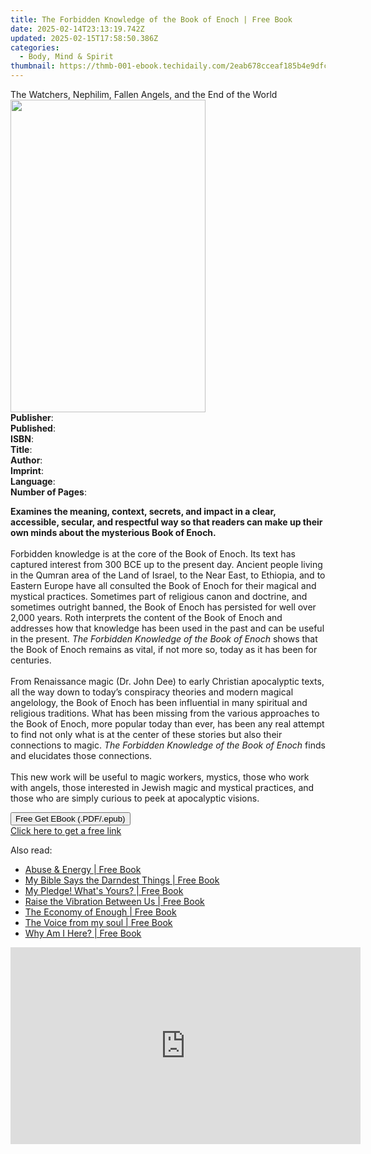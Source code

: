 ```yaml
---
title: The Forbidden Knowledge of the Book of Enoch | Free Book
date: 2025-02-14T23:13:19.742Z
updated: 2025-02-15T17:58:50.386Z
categories:
  - Body, Mind & Spirit
thumbnail: https://thmb-001-ebook.techidaily.com/2eab678cceaf185b4e9dfc98f63850ebc9bf81c4e65fc88f127745b33da77db9.jpg
---
```

<main id="book-container">
  <div class="flex flex-col">
    <div class="book-brief flex-1 py-6 px-4 sm:p-6 md:py-10 md:px-8">
      <!-- brief-->
      <div class="book-brief-main">
        The Watchers, Nephilim, Fallen Angels, and the End of the World
      </div>
    </div>
    <div
      class="book-meta-info flex-1 grid gap-4 col-start-1 col-end-3 row-start-1 sm:mb-6 sm:grid-cols-4 lg:gap-6 lg:col-start-2 lg:row-end-6 lg:row-span-6 lg:mb-0"
    >
      <div
        class="book-meta-info-left place-content-center mt-4 p-4 text-sm leading-6 col-start-2 col-span-2 dark:text-slate-400"
      >
        <img
          class="w-full h-500 object-cover rounded-lg sm:h-255 sm:col-span-2 lg:col-span-full"
          src="https://img-001-ebook.techidaily.com/50145322ddc468b4aeca16450271fa0d7595b3e149140e76ce5a299602891542.jpg"
          alt=""
          width="312"
          height="500"
        />
      </div>
      <div
        class="book-meta-info-right mt-2 col-start-1 row-start-2 col-span-3 self-center"
      >
        <!-- meta data  -->
        <div class="flex flex-col px-4 md:px-8">
          <div class="flex-1">
            <strong>Publisher</strong>:<span class="px-2"></span>
          </div>
          <div class="flex-1">
            <strong>Published</strong>:<span class="px-2"></span>
          </div>
          <div class="flex-1">
            <strong>ISBN</strong>:<span class="px-2"></span>
          </div>
          <div class="flex-1">
            <strong>Title</strong>:<span class="px-2"></span>
          </div>
          <div class="flex-1">
            <strong>Author</strong>:<span class="px-2"></span>
          </div>
          <div class="flex-1">
            <strong>Imprint</strong>:<span class="px-2"></span>
          </div>
          <div class="flex-1">
            <strong>Language</strong>:<span class="px-2"></span>
          </div>
          <div class="flex-1">
            <strong>Number of Pages</strong>:<span class="px-2"></span>
          </div>
        </div>
      </div>
    </div>
    <div class="book-description flex-1 py-6 px-4 sm:p-6 md:py-10 md:px-8">
      <div class="book-description-main">
        <div accordion-content="" id="description">
          <p>
            <b
              >Examines the&nbsp;meaning, context, secrets, and impact in a
              clear, accessible, secular, and respectful way so that readers can
              make up their own minds about the mysterious Book&nbsp;of
              Enoch.</b
            ><br /><br />
            Forbidden knowledge is at the core of the Book of Enoch. Its text
            has captured interest from 300 BCE up to the present day. Ancient
            people living in the Qumran area of the Land of Israel, to the Near
            East, to Ethiopia, and to Eastern Europe have all consulted the Book
            of Enoch for their magical and mystical practices. Sometimes part of
            religious canon and doctrine, and sometimes outright banned, the
            Book of Enoch has persisted for well over 2,000 years. Roth
            interprets the content of the Book of Enoch and addresses how that
            knowledge has been used in the past and can be useful in the
            present. <i>The Forbidden Knowledge of the Book of Enoch </i>shows
            that the Book of Enoch remains as vital, if not more so, today as it
            has been for centuries.<br />
            &nbsp;<br />
            From Renaissance magic (Dr. John Dee) to early Christian apocalyptic
            texts, all the way down to today’s conspiracy theories and modern
            magical angelology, the Book of Enoch has been influential in many
            spiritual and religious traditions. What has been missing from the
            various approaches to the Book of Enoch, more popular today than
            ever, has been any real attempt to find not only what is at the
            center of these stories but also their connections to magic.
            <i>The Forbidden Knowledge of the Book of Enoch</i> finds and
            elucidates those connections.<br />
            &nbsp;<br />
            This new work will be useful to magic workers, mystics, those who
            work with angels, those interested in Jewish magic and mystical
            practices, and those who are simply curious to peek at apocalyptic
            visions.
          </p>
        </div>
        <div class="accordion-fader"></div>
      </div>
    </div>
    <div class="book-excerpts flex-1 py-6 px-4 sm:p-6 md:py-10 md:px-8"></div>
    <div
      class="book-about-author flex-1 py-6 px-4 sm:p-6 md:py-10 md:px-8"
    ></div>
    <div class="book-free-get flex-1 py-6 px-4 sm:p-6 md:py-10 md:px-8">
      <button
        id="btn-free-get"
        class="bg-blue-500 hover:bg-blue-700 text-white font-bold py-2 px-4 rounded"
      >
        Free Get EBook (.PDF/.epub)
      </button>
      <div id="countdown-display" class="px-2 text-lg mt-2"></div>
      <a
        id="free-link"
        class="hidden bg-blue-500 hover:bg-blue-700 text-white font-bold py-2 px-4 rounded"
        href="https://www.ebooks.com/en-us/book/211239528/the-forbidden-knowledge-of-the-book-of-enoch/harold-roth/"
        target="_blank"
        >Click here to get a free link</a
      >
    </div>
    <script>
      let countdownTime = 0;
      let countdownInterval = null;
      document
        .getElementById('btn-free-get')
        .addEventListener('click', startCountdown);
      function startCountdown() {
        countdownTime = new Date().getTime() + 60000 * 3;
        countdownInterval = setInterval(updateCountdown, 1000);
        document.getElementById('btn-free-get').disabled = true;
        document
          .getElementById('btn-free-get')
          .classList.add('bg-gray-500', 'cursor-not-allowed');
      }
      function updateCountdown() {
        let currentTime = new Date().getTime();
        let timeLeft = countdownTime - currentTime;
        let secondsLeft = Math.floor(timeLeft / 1000);
        document.getElementById('countdown-display').innerHTML =
          `Remaining time: ${secondsLeft} seconds.`;
        if (secondsLeft <= 0) {
          clearInterval(countdownInterval);
          document.getElementById('btn-free-get').classList.add('hidden');
          document.getElementById('free-link').classList.remove('hidden');
          document.getElementById('countdown-display').innerHTML = '';
        }
      }
    </script>
  </div>
</main>

<ins class="adsbygoogle"
      style="display:block"
      data-ad-client="ca-pub-7571918770474297"
      data-ad-slot="8358498916"
      data-ad-format="auto"
      data-full-width-responsive="true"></ins>
    

<span class="atpl-alsoreadstyle">Also read:</span>
<div><ul>
<li><a href="https://novels-ebooks.techidaily.com/209866190-9780988499010-abuse-energy/"><u>Abuse & Energy | Free Book</u></a></li>
<li><a href="https://novels-ebooks.techidaily.com/209866311-9781970066050-my-bible-says-the-darndest-things/"><u>My Bible Says the Darndest Things | Free Book</u></a></li>
<li><a href="https://novels-ebooks.techidaily.com/209866160-9781732199514-my-pledge-whats-yours/"><u>My Pledge! What's Yours? | Free Book</u></a></li>
<li><a href="https://novels-ebooks.techidaily.com/209866244-9780991671595-raise-the-vibration-between-us/"><u>Raise the Vibration Between Us | Free Book</u></a></li>
<li><a href="https://novels-ebooks.techidaily.com/209866534-9780994318848-the-economy-of-enough/"><u>The Economy of Enough | Free Book</u></a></li>
<li><a href="https://novels-ebooks.techidaily.com/209866181-9781908421319-the-voice-from-my-soul/"><u>The Voice from my soul | Free Book</u></a></li>
<li><a href="https://novels-ebooks.techidaily.com/209866193-9781999520212-why-am-i-here/"><u>Why Am I Here? | Free Book</u></a></li>
</ul></div>

<!-- affiliate ads begin -->
<iframe width="560" height="315" src="https://www.youtube.com/embed/hHPljBHrvkA?si=HwdfDM9rlbABSIrx" title="YouTube video player" frameborder="0" allow="accelerometer; autoplay; clipboard-write; encrypted-media; gyroscope; picture-in-picture; web-share" referrerpolicy="strict-origin-when-cross-origin" allowfullscreen></iframe>
<!-- affiliate ads end -->

